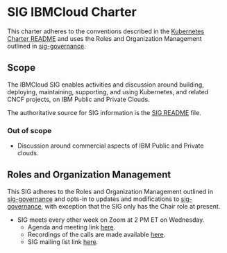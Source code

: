 # SIG IBMCloud Charter

This charter adheres to the conventions described in the [Kubernetes Charter README] and uses
the Roles and Organization Management outlined in [sig-governance].

## Scope

The IBMCloud SIG enables activities and discussion around building, deploying, maintaining, supporting,
and using Kubernetes, and related CNCF projects, on IBM Public and Private Clouds.

The authoritative source for SIG information is the [SIG README] file.

### Out of scope

* Discussion around commercial aspects of IBM Public and Private clouds.

## Roles and Organization Management

This SIG adheres to the Roles and Organization Management outlined in [sig-governance]
and opts-in to updates and modifications to [sig-governance], with exception that the SIG only
has the Chair role at present.

- SIG meets every other week on Zoom at 2 PM ET on Wednesday.
    - Agenda and meeting link
      [here](https://goo.gl/f9EbvY).
    - Recordings of the calls are made available
      [here](https://goo.gl/PSkwBj).
    - SIG mailing list link
      [here](https://goo.gl/hUF9eF).

[sig-governance]: https://github.com/kubernetes/community/blob/master/committee-steering/governance/sig-governance.md
[Kubernetes Charter README]: https://github.com/kubernetes/community/blob/master/committee-steering/governance/README.md
[SIG README]: https://github.com/kubernetes/community/blob/master/sig-ibmcloud/README.md
